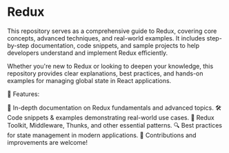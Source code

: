 # Redux
This repository serves as a comprehensive guide to Redux, covering core concepts, advanced techniques, and real-world examples. It includes step-by-step documentation, code snippets, and sample projects to help developers understand and implement Redux efficiently.

Whether you're new to Redux or looking to deepen your knowledge, this repository provides clear explanations, best practices, and hands-on examples for managing global state in React applications.

🚀 Features:

📖 In-depth documentation on Redux fundamentals and advanced topics.
🛠 Code snippets & examples demonstrating real-world use cases.
🎯 Redux Toolkit, Middleware, Thunks, and other essential patterns.
🔍 Best practices for state management in modern applications.
📢 Contributions and improvements are welcome!
